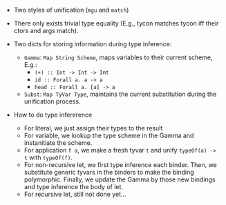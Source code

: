 - Two styles of unification (`mgu` and `match`)
- There only exists trivial type equality (E.g., tycon matches tycon iff
  their ctors and args match).
- Two dicts for storing information during type inference:
  * `Gamma`: `Map String Scheme`, maps variables to their current scheme, E.g.:
      + `(+) :: Int -> Int -> Int`
      + `id :: Forall a. a -> a`
      + `head :: Forall a. [a] -> a`
  * `Subst`: `Map TyVar Type`, maintains the current substitution during
    the unification process.

- How to do type infererence
  * For literal, we just assign their types to the result
  * For variable, we lookup the type scheme in the Gamma and instanitiate
    the scheme.
  * For application `f a`, we make a fresh tyvar `t` and unify
    `typeOf(a) -> t` with `typeOf(f)`.
  * For non-recursive let, we first type inference each binder. Then,
    we substitute generic tyvars in the binders to make the binding
    polymorphic. Finally, we update the Gamma by those new bindings
    and type inference the body of let.
  * For recursive let, still not done yet...

